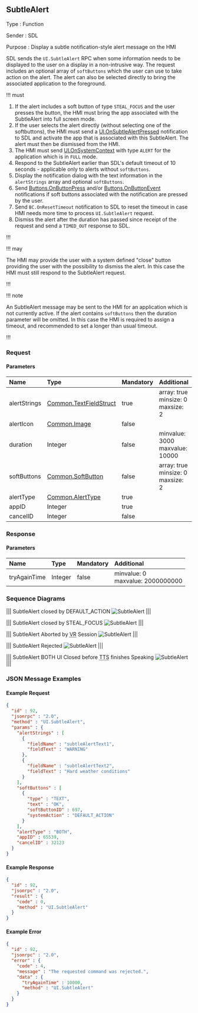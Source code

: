 ## SubtleAlert

Type
: Function

Sender
: SDL

Purpose
: Display a subtle notification-style alert message on the HMI

SDL sends the `UI.SubtleAlert` RPC when some information needs to be displayed to the user on a display in a non-intrusive way. The request includes an optional array of `softButtons` which the user can use to take action on the alert. The alert can also be selected directly to bring the associated application to the foreground.

!!! must

  1. If the alert includes a soft button of type `STEAL_FOCUS` and the user presses the button, the HMI must bring the app associated with the SubtleAlert into full screen mode.
  2. If the user selects the alert directly (without selecting one of the softbuttons), the HMI must send a [UI.OnSubtleAlertPressed](../onsubtlealertpressed) notification to SDL and activate the app that is associated with this SubtleAlert. The alert must then be dismissed from the HMI.
  3. The HMI must send [UI.OnSystemContext](../onsystemcontext) with type `ALERT` for the application which is in `FULL` mode.
  4. Respond to the SubtleAlert earlier than SDL's default timeout of 10 seconds - applicable only to alerts without `softButtons`.
  5. Display the notification dialog with the text information in the `alertStrings` array and optional `softButtons`.
  6. Send [Buttons.OnButtonPress](../../buttons/onbuttonpress) and/or [Buttons.OnButtonEvent](../../buttons/onbuttonevent) notifications if soft buttons associated with the notification are pressed by the user.
  7. Send `BC.OnResetTimeout` notification to SDL to reset the timeout in case HMI needs more time to process `UI.SubtleAlert` request.
  8. Dismiss the alert after the duration has passed since receipt of the request and send a `TIMED_OUT` response to SDL.

!!!

!!! may

The HMI may provide the user with a system defined "close" button providing the user with the possibility to dismiss the alert. In this case the HMI must still respond to the SubtleAlert request.

!!!

!!! note

An SubtleAlert message may be sent to the HMI for an application which is not currently active. If the alert contains `softButtons` then the duration parameter will be omitted. In this case the HMI is required to assign a timeout, and recommended to set a longer than usual timeout.

!!!

### Request

#### Parameters

|Name|Type|Mandatory|Additional|
|:---|:---|:--------|:---------|
|alertStrings|[Common.TextFieldStruct](../../common/structs/#textfieldstruct)|true|array: true<br>minsize: 0<br>maxsize: 2|
|alertIcon|[Common.Image](../../common/structs/#image)|false||
|duration|Integer|false|minvalue: 3000<br>maxvalue: 10000|
|softButtons|[Common.SoftButton](../../common/structs/#softbutton)|false|array: true<br>minsize: 0<br>maxsize: 2|
|alertType|[Common.AlertType](../../common/enums/#alerttype)|true||
|appID|Integer|true||
|cancelID|Integer|false||

### Response

#### Parameters

|Name|Type|Mandatory|Additional|
|:---|:---|:--------|:---------|
|tryAgainTime|Integer|false|minvalue: 0<br>maxvalue: 2000000000|

### Sequence Diagrams

|||
SubtleAlert closed by DEFAULT_ACTION
![SubtleAlert](./assets/SubtleAlertDefaultAction.png)
|||

|||
SubtleAlert closed by STEAL_FOCUS
![SubtleAlert](./assets/SubtleAlertStealFocus.png)
|||

|||
SubtleAlert Aborted by <abbr title="Voice Recognition">VR</abbr> Session
![SubtleAlert](./assets/SubtleAlertAborted.png)
|||

|||
SubtleAlert Rejected
![SubtleAlert](./assets/SubtleAlertRejected.png)
|||

|||
SubtleAlert BOTH UI Closed before <abbr title="Text To Speech">TTS</abbr> finishes Speaking
![SubtleAlert](./assets/SubtleAlertTTSAborted.png)
|||

### JSON Message Examples

#### Example Request

```json
{
  "id" : 92,
  "jsonrpc" : "2.0",
  "method" : "UI.SubtleAlert",
  "params" : {
    "alertStrings" : [
      {
        "fieldName" : "subtleAlertText1",
        "fieldText" : "WARNING"
      },
      {
        "fieldName" : "subtleAlertText2",
        "fieldText" : "Hard weather conditions"
      }
    ],
    "softButtons" : [
      {
        "type" : "TEXT",
        "text" : "OK",
        "softButtonID" : 697,
        "systemAction" : "DEFAULT_ACTION"
      }
    ],
    "alertType" : "BOTH",
    "appID" : 65539,
    "cancelID" : 32123
  }
}
```

#### Example Response

```json
{
  "id" : 92,
  "jsonrpc" : "2.0",
  "result" : {
    "code" : 0,
    "method" : "UI.SubtleAlert"
  }
}
```

#### Example Error

```json
{
  "id" : 92,
  "jsonrpc" : "2.0",
  "error" : {
    "code" : 4,
    "message" : "The requested command was rejected.",
    "data" : {
      "tryAgainTime" : 10000,
      "method" : "UI.SubtleAlert"
    }
  }
}
```
